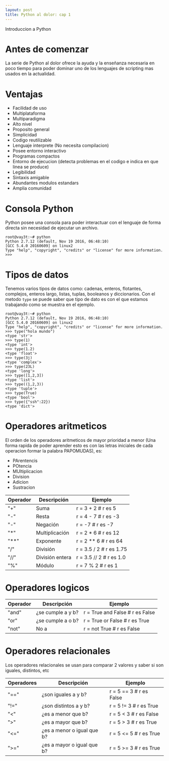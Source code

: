 ```yaml
---
layout: post
title: Python al dolor: cap 1
---
```


Introduccion a Python

# Antes de comenzar
La serie de Python al dolor ofrece la ayuda y la enseñanza necesaria en poco tiempo para poder dominar uno de los lenguajes de scripting mas usados en la actualidad. 

# Ventajas
* Facilidad de uso
* Multiplataforma
* Multiparadigma
* Alto nivel
* Proposito general
* Simplicidad
* Codigo reutilizable
* Lenguaje interprete (No necesita compilacion)
* Posee entorno interactivo
* Programas compactos
* Entorno de ejecucion (detecta problemas en el codigo e indica en que linea se produce)
* Legibilidad
* Sintaxis amigable
* Abundantes modulos estandars
* Amplia comunidad

# Consola Python
Python posee una consola para poder interactuar con el lenguaje de forma directa sin necesidad de ejecutar un archivo.

```
root@vay3t:~# python
Python 2.7.12 (default, Nov 19 2016, 06:48:10) 
[GCC 5.4.0 20160609] on linux2
Type "help", "copyright", "credits" or "license" for more information.
>>> 
```

# Tipos de datos
Tenemos varios tipos de datos como: cadenas, enteros, flotantes, complejos, enteros largo, listas, tuplas, booleanos y diccionarios. Con el metodo `type` se puede saber que tipo de dato es con el que estamos trabajando como se muestra en el ejemplo.

```
root@vay3t:~# python
Python 2.7.12 (default, Nov 19 2016, 06:48:10) 
[GCC 5.4.0 20160609] on linux2
Type "help", "copyright", "credits" or "license" for more information.
>>> type("hola mundo")
<type 'str'>
>>> type(1)
<type 'int'>
>>> type(1.2)
<type 'float'>
>>> type(3j)
<type 'complex'>
>>> type(23L)
<type 'long'>
>>> type([1,2,3])
<type 'list'>
>>> type((1,2,3))
<type 'tuple'>
>>> type(True)
<type 'bool'>
>>> type({"ssh":22})
<type 'dict'>
```


# Operadores aritmeticos
El orden de los operadores aritmeticos de mayor prioridad a menor (Una forma rapida de poder aprender esto es con las letras iniciales de cada operacion formar la palabra PAPOMUDAS), es:

* PArentencis
* POtencia
* MUltiplicacion
* Division
* Adicion
* Sustracion 

Operador | Descripción | Ejemplo
---------|-------------|---------
"+" | Suma | r = 3 + 2 # r es 5
"-" | Resta | r = 4 - 7 # r es -3
"-" | Negación | r = -7 # r es -7
"*" | Multiplicación | r = 2 * 6 # r es 12
"**" | Exponente | r = 2 ** 6 # r es 64
"/" | División | r = 3.5 / 2 # r es 1.75
"//" | División entera | r = 3.5 // 2 # r es 1.0
"%" | Módulo | r = 7 % 2 # r es 1

# Operadores logicos

Operador | Descripción | Ejemplo
---------|-------------|---------
"and" | ¿se cumple a y b? | r = True and False # r es False
"or" | ¿se cumple a o b? | r = True or False # r es True
"not" | No a | r = not True # r es False
 
# Operadores relacionales
Los operadores relacionales se usan para comparar 2 valores y saber si son iguales, distintos, etc

Operadores | Descripción | Ejemplo
-----------|-------------|---------
"==" | ¿son iguales a y b? | r = 5 == 3 # r es False
"!=" | ¿son distintos a y b? | r = 5 != 3 # r es True
"<" | ¿es a menor que b? | r = 5 < 3 # r es False
">" | ¿es a mayor que b? | r = 5 > 3 # r es True
"<=" | ¿es a menor o igual que b? | r = 5 <= 5 # r es True
">=" | ¿es a mayor o igual que b? | r = 5 >= 3 # r es True
